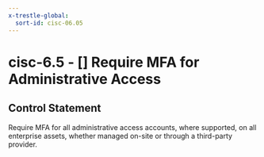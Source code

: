 ```yaml
---
x-trestle-global:
  sort-id: cisc-06.05
---
```


# cisc-6.5 - \[\] Require MFA for Administrative Access

## Control Statement

Require MFA for all administrative access accounts, where supported, on all enterprise assets, whether managed on-site or through a third-party provider.
